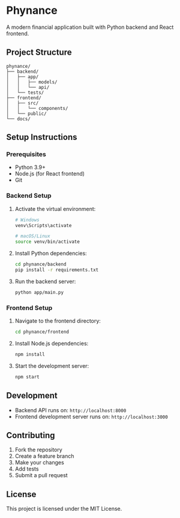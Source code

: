 # Phynance

A modern financial application built with Python backend and React frontend.

## Project Structure

```
phynance/
├── backend/
│   ├── app/
│   │   ├── models/
│   │   └── api/
│   └── tests/
├── frontend/
│   ├── src/
│   │   └── components/
│   └── public/
└── docs/
```

## Setup Instructions

### Prerequisites

- Python 3.9+
- Node.js (for React frontend)
- Git

### Backend Setup

1. Activate the virtual environment:
   ```bash
   # Windows
   venv\Scripts\activate
   
   # macOS/Linux
   source venv/bin/activate
   ```

2. Install Python dependencies:
   ```bash
   cd phynance/backend
   pip install -r requirements.txt
   ```

3. Run the backend server:
   ```bash
   python app/main.py
   ```

### Frontend Setup

1. Navigate to the frontend directory:
   ```bash
   cd phynance/frontend
   ```

2. Install Node.js dependencies:
   ```bash
   npm install
   ```

3. Start the development server:
   ```bash
   npm start
   ```

## Development

- Backend API runs on: `http://localhost:8000`
- Frontend development server runs on: `http://localhost:3000`

## Contributing

1. Fork the repository
2. Create a feature branch
3. Make your changes
4. Add tests
5. Submit a pull request

## License

This project is licensed under the MIT License. 